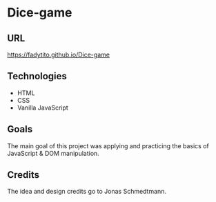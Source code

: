 # Dice-game
## URL
https://fadytito.github.io/Dice-game
## Technologies
* HTML
* CSS
* Vanilla JavaScript
## Goals
The main goal of this project was applying and practicing the basics of JavaScript & DOM manipulation.
## Credits
The idea and design credits go to Jonas Schmedtmann.



